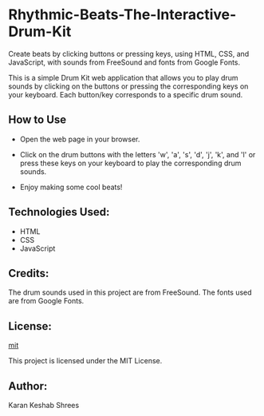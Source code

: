 # Rhythmic-Beats-The-Interactive-Drum-Kit
Create beats by clicking buttons or pressing keys, using HTML, CSS, and JavaScript, with sounds from FreeSound and fonts from Google Fonts.


This is a simple Drum Kit web application that allows you to play drum sounds by clicking on the buttons or pressing the corresponding keys on your keyboard. Each button/key corresponds to a specific drum sound.


## **How to Use**

- Open the web page in your browser.

- Click on the drum buttons with the letters 'w', 'a', 's', 'd', 'j', 'k', and 'l' or press these keys on your keyboard to play the corresponding drum sounds.

- Enjoy making some cool beats!


## **Technologies Used:**

- HTML
- CSS
- JavaScript

   
## **Credits:**

The drum sounds used in this project are from FreeSound.
The fonts used are from Google Fonts.


## **License:**

[mit](https://choosealicense.com/licenses/mit/)

This project is licensed under the MIT License.


## **Author:**

Karan Keshab Shrees
